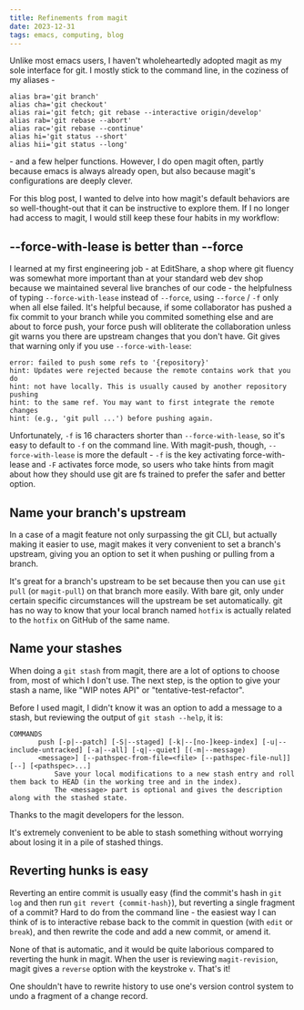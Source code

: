 ```yaml
---
title: Refinements from magit
date: 2023-12-31
tags: emacs, computing, blog
---
```


Unlike most emacs users, I haven't wholeheartedly adopted magit as my sole
interface for git. I mostly stick to the command line, in the coziness of my
aliases - 

```shell
alias bra='git branch'
alias cha='git checkout'
alias rai='git fetch; git rebase --interactive origin/develop'
alias rab='git rebase --abort'
alias rac='git rebase --continue'
alias hi='git status --short'
alias hii='git status --long'
```

\- and a few helper functions. However, I do open magit often, partly because
emacs is always already open, but also because magit's configurations are deeply
clever.

For this blog post, I wanted to delve into how magit's default behaviors are so
well-thought-out that it can be instructive to explore them. If I no longer had
access to magit, I would still keep these four habits in my workflow:

## --force-with-lease is better than --force
I learned at my first engineering job - at EditShare, a shop where git fluency
was somewhat more important than at your standard web dev shop because we
maintained several live branches of our code - the helpfulness of typing
`--force-with-lease` instead of `--force`, using `--force` / `-f` only when all
else failed. It's helpful because, if some collaborator has pushed a fix commit
to your branch while you commited something else and are about to force push,
your force push will obliterate the collaboration unless git warns you there
are upstream changes that you don't have. Git gives that warning only if you use
`--force-with-lease`:

```
error: failed to push some refs to '{repository}'
hint: Updates were rejected because the remote contains work that you do
hint: not have locally. This is usually caused by another repository pushing
hint: to the same ref. You may want to first integrate the remote changes
hint: (e.g., 'git pull ...') before pushing again.
```

Unfortunately, `-f` is 16 characters shorter than  `--force-with-lease`, so it's
easy to default to `-f` on the command line. With magit-push, though,
`--force-with-lease` is more the default - `-f` is the key activating
force-with-lease and `-F` activates force mode, so users who take hints from
magit about how they should use git are fs trained to prefer the safer and
better option.

## Name your branch's upstream
In a case of a magit feature not only surpassing the git CLI, but actually making
it easier to use, magit makes it very convenient to set a branch's upstream,
giving you an option to set it when pushing or pulling from a branch.

It's great for a branch's upstream to be set because then you can use `git pull`
(or `magit-pull`) on that branch more easily. With bare git, only under certain
specific circumstances will the upstream be set automatically. git has no way to
know that your local branch named `hotfix` is actually related to the `hotfix`
on GitHub of the same name.

## Name your stashes
When doing a `git stash` from magit, there are a lot of options to choose from,
most of which I don't use. The next step, is the option to give your stash a
name, like "WIP notes API" or "tentative-test-refactor".

Before I used magit, I didn't know it was an option to add a message to a stash,
but reviewing the output of `git stash --help`, it is:

```
COMMANDS
       push [-p|--patch] [-S|--staged] [-k|--[no-]keep-index] [-u|--include-untracked] [-a|--all] [-q|--quiet] [(-m|--message)
       <message>] [--pathspec-from-file=<file> [--pathspec-file-nul]] [--] [<pathspec>...]
           Save your local modifications to a new stash entry and roll them back to HEAD (in the working tree and in the index).
           The <message> part is optional and gives the description along with the stashed state.
```

Thanks to the magit developers for the lesson.

It's extremely convenient to be able to stash something without worrying about losing
it in a pile of stashed things.

## Reverting hunks is easy
Reverting an entire commit is usually easy (find the commit's hash in `git log`
and then run `git revert {commit-hash}`), but reverting a single fragment of a
commit? Hard to do from the command line - the easiest way I can think of is to
interactive rebase back to the commit in question (with `edit` or `break`), and
then rewrite the code and add a new commit, or amend it.

None of that is automatic, and it would be quite laborious compared to reverting
the hunk in magit. When the user is reviewing `magit-revision`, magit gives a
`reverse` option with the keystroke `v`. That's it!

One shouldn't have to rewrite history to use one's version control system to
undo a fragment of a change record.
